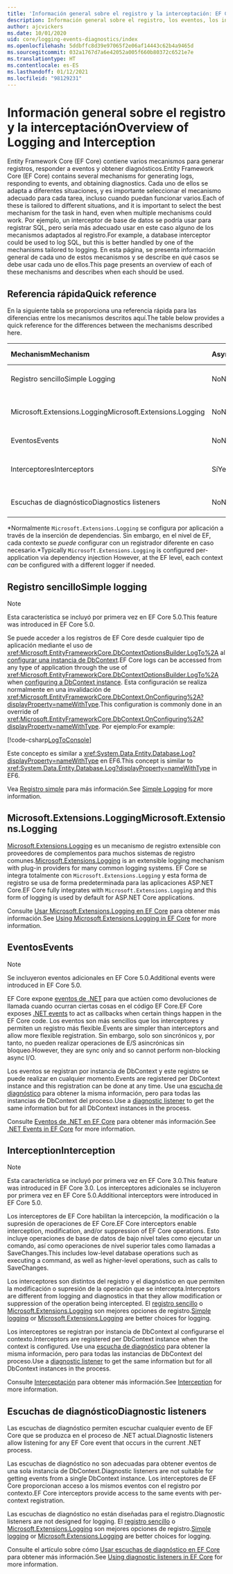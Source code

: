 ```yaml
---
title: 'Información general sobre el registro y la interceptación: EF Core'
description: Información general sobre el registro, los eventos, los interceptores y el diagnóstico de EF Core
author: ajcvickers
ms.date: 10/01/2020
uid: core/logging-events-diagnostics/index
ms.openlocfilehash: 5ddbffc8d39e97065f2e06af14443c62b4a9465d
ms.sourcegitcommit: 032a1767d7a6e42052a005f660b80372c6521e7e
ms.translationtype: HT
ms.contentlocale: es-ES
ms.lasthandoff: 01/12/2021
ms.locfileid: "98129231"
---
```

# <a name="overview-of-logging-and-interception"></a><span data-ttu-id="3c056-103">Información general sobre el registro y la interceptación</span><span class="sxs-lookup"><span data-stu-id="3c056-103">Overview of Logging and Interception</span></span>

<span data-ttu-id="3c056-104">Entity Framework Core (EF Core) contiene varios mecanismos para generar registros, responder a eventos y obtener diagnósticos.</span><span class="sxs-lookup"><span data-stu-id="3c056-104">Entity Framework Core (EF Core) contains several mechanisms for generating logs, responding to events, and obtaining diagnostics.</span></span> <span data-ttu-id="3c056-105">Cada uno de ellos se adapta a diferentes situaciones, y es importante seleccionar el mecanismo adecuado para cada tarea, incluso cuando puedan funcionar varios.</span><span class="sxs-lookup"><span data-stu-id="3c056-105">Each of these is tailored to different situations, and it is important to select the best mechanism for the task in hand, even when multiple mechanisms could work.</span></span> <span data-ttu-id="3c056-106">Por ejemplo, un interceptor de base de datos se podría usar para registrar SQL, pero sería más adecuado usar en este caso alguno de los mecanismos adaptados al registro.</span><span class="sxs-lookup"><span data-stu-id="3c056-106">For example, a database interceptor could be used to log SQL, but this is better handled by one of the mechanisms tailored to logging.</span></span> <span data-ttu-id="3c056-107">En esta página, se presenta información general de cada uno de estos mecanismos y se describe en qué casos se debe usar cada uno de ellos.</span><span class="sxs-lookup"><span data-stu-id="3c056-107">This page presents an overview of each of these mechanisms and describes when each should be used.</span></span>

## <a name="quick-reference"></a><span data-ttu-id="3c056-108">Referencia rápida</span><span class="sxs-lookup"><span data-stu-id="3c056-108">Quick reference</span></span>

<span data-ttu-id="3c056-109">En la siguiente tabla se proporciona una referencia rápida para las diferencias entre los mecanismos descritos aquí.</span><span class="sxs-lookup"><span data-stu-id="3c056-109">The table below provides a quick reference for the differences between the mechanisms described here.</span></span>

| <span data-ttu-id="3c056-110">Mechanism</span><span class="sxs-lookup"><span data-stu-id="3c056-110">Mechanism</span></span> |  <span data-ttu-id="3c056-111">Async</span><span class="sxs-lookup"><span data-stu-id="3c056-111">Async</span></span> | <span data-ttu-id="3c056-112">Ámbito</span><span class="sxs-lookup"><span data-stu-id="3c056-112">Scope</span></span> | <span data-ttu-id="3c056-113">Registrado</span><span class="sxs-lookup"><span data-stu-id="3c056-113">Registered</span></span> | <span data-ttu-id="3c056-114">Uso previsto</span><span class="sxs-lookup"><span data-stu-id="3c056-114">Intended use</span></span>
|:----------|--------|-------|------------|-------------
| <span data-ttu-id="3c056-115">Registro sencillo</span><span class="sxs-lookup"><span data-stu-id="3c056-115">Simple Logging</span></span> | <span data-ttu-id="3c056-116">No</span><span class="sxs-lookup"><span data-stu-id="3c056-116">No</span></span> | <span data-ttu-id="3c056-117">Por contexto</span><span class="sxs-lookup"><span data-stu-id="3c056-117">Per context</span></span> | <span data-ttu-id="3c056-118">Configuración en contexto</span><span class="sxs-lookup"><span data-stu-id="3c056-118">Context configuration</span></span> | <span data-ttu-id="3c056-119">Registro del tiempo de desarrollo</span><span class="sxs-lookup"><span data-stu-id="3c056-119">Development-time logging</span></span>
| <span data-ttu-id="3c056-120">Microsoft.Extensions.Logging</span><span class="sxs-lookup"><span data-stu-id="3c056-120">Microsoft.Extensions.Logging</span></span> | <span data-ttu-id="3c056-121">No</span><span class="sxs-lookup"><span data-stu-id="3c056-121">No</span></span> | <span data-ttu-id="3c056-122">Por contexto\*</span><span class="sxs-lookup"><span data-stu-id="3c056-122">Per context\*</span></span> | <span data-ttu-id="3c056-123">D.I.</span><span class="sxs-lookup"><span data-stu-id="3c056-123">D.I.</span></span> <span data-ttu-id="3c056-124">o configuración en contexto</span><span class="sxs-lookup"><span data-stu-id="3c056-124">or context configuration</span></span> | <span data-ttu-id="3c056-125">Registro de producción</span><span class="sxs-lookup"><span data-stu-id="3c056-125">Production logging</span></span>
| <span data-ttu-id="3c056-126">Eventos</span><span class="sxs-lookup"><span data-stu-id="3c056-126">Events</span></span> | <span data-ttu-id="3c056-127">No</span><span class="sxs-lookup"><span data-stu-id="3c056-127">No</span></span> | <span data-ttu-id="3c056-128">Por contexto</span><span class="sxs-lookup"><span data-stu-id="3c056-128">Per context</span></span> | <span data-ttu-id="3c056-129">Cualquier momento</span><span class="sxs-lookup"><span data-stu-id="3c056-129">Any time</span></span> | <span data-ttu-id="3c056-130">Reacción a eventos de EF</span><span class="sxs-lookup"><span data-stu-id="3c056-130">Reacting to EF events</span></span>
| <span data-ttu-id="3c056-131">Interceptores</span><span class="sxs-lookup"><span data-stu-id="3c056-131">Interceptors</span></span> | <span data-ttu-id="3c056-132">Sí</span><span class="sxs-lookup"><span data-stu-id="3c056-132">Yes</span></span> | <span data-ttu-id="3c056-133">Por contexto</span><span class="sxs-lookup"><span data-stu-id="3c056-133">Per context</span></span> | <span data-ttu-id="3c056-134">Configuración en contexto</span><span class="sxs-lookup"><span data-stu-id="3c056-134">Context configuration</span></span> | <span data-ttu-id="3c056-135">Manipulación de operaciones EF</span><span class="sxs-lookup"><span data-stu-id="3c056-135">Manipulating EF operations</span></span>
| <span data-ttu-id="3c056-136">Escuchas de diagnóstico</span><span class="sxs-lookup"><span data-stu-id="3c056-136">Diagnostics listeners</span></span> | <span data-ttu-id="3c056-137">No</span><span class="sxs-lookup"><span data-stu-id="3c056-137">No</span></span> | <span data-ttu-id="3c056-138">Proceso</span><span class="sxs-lookup"><span data-stu-id="3c056-138">Process</span></span> | <span data-ttu-id="3c056-139">Globalmente</span><span class="sxs-lookup"><span data-stu-id="3c056-139">Globally</span></span> | <span data-ttu-id="3c056-140">Diagnósticos de aplicaciones</span><span class="sxs-lookup"><span data-stu-id="3c056-140">Application diagnostics</span></span>

<span data-ttu-id="3c056-141">\*Normalmente `Microsoft.Extensions.Logging` se configura por aplicación a través de la inserción de dependencias. Sin embargo, en el nivel de EF, cada contexto se _puede_ configurar con un registrador diferente en caso necesario.</span><span class="sxs-lookup"><span data-stu-id="3c056-141">\*Typically `Microsoft.Extensions.Logging` is configured per-application via dependency injection However, at the EF level, each context _can_ be configured with a different logger if needed.</span></span>

## <a name="simple-logging"></a><span data-ttu-id="3c056-142">Registro sencillo</span><span class="sxs-lookup"><span data-stu-id="3c056-142">Simple logging</span></span>

> [!NOTE]
> <span data-ttu-id="3c056-143">Esta característica se incluyó por primera vez en EF Core 5.0.</span><span class="sxs-lookup"><span data-stu-id="3c056-143">This feature was introduced in EF Core 5.0.</span></span>

<span data-ttu-id="3c056-144">Se puede acceder a los registros de EF Core desde cualquier tipo de aplicación mediante el uso de <xref:Microsoft.EntityFrameworkCore.DbContextOptionsBuilder.LogTo%2A> al [configurar una instancia de DbContext](xref:core/dbcontext-configuration/index).</span><span class="sxs-lookup"><span data-stu-id="3c056-144">EF Core logs can be accessed from any type of application through the use of <xref:Microsoft.EntityFrameworkCore.DbContextOptionsBuilder.LogTo%2A> when [configuring a DbContext instance](xref:core/dbcontext-configuration/index).</span></span> <span data-ttu-id="3c056-145">Esta configuración se realiza normalmente en una invalidación de <xref:Microsoft.EntityFrameworkCore.DbContext.OnConfiguring%2A?displayProperty=nameWithType>.</span><span class="sxs-lookup"><span data-stu-id="3c056-145">This configuration is commonly done in an override of <xref:Microsoft.EntityFrameworkCore.DbContext.OnConfiguring%2A?displayProperty=nameWithType>.</span></span> <span data-ttu-id="3c056-146">Por ejemplo:</span><span class="sxs-lookup"><span data-stu-id="3c056-146">For example:</span></span>

<!--
    protected override void OnConfiguring(DbContextOptionsBuilder optionsBuilder)
        => optionsBuilder.LogTo(Console.WriteLine);
-->
[!code-csharp[LogToConsole](../../../samples/core/Miscellaneous/Logging/SimpleLogging/Program.cs?name=LogToConsole)]

<span data-ttu-id="3c056-147">Este concepto es similar a <xref:System.Data.Entity.Database.Log?displayProperty=nameWithType> en EF6.</span><span class="sxs-lookup"><span data-stu-id="3c056-147">This concept is similar to <xref:System.Data.Entity.Database.Log?displayProperty=nameWithType> in EF6.</span></span>

<span data-ttu-id="3c056-148">Vea [Registro simple](xref:core/logging-events-diagnostics/simple-logging) para más información.</span><span class="sxs-lookup"><span data-stu-id="3c056-148">See [Simple Logging](xref:core/logging-events-diagnostics/simple-logging) for more information.</span></span>

## <a name="microsoftextensionslogging"></a><span data-ttu-id="3c056-149">Microsoft.Extensions.Logging</span><span class="sxs-lookup"><span data-stu-id="3c056-149">Microsoft.Extensions.Logging</span></span>

<span data-ttu-id="3c056-150">[Microsoft.Extensions.Logging](/dotnet/core/extensions/logging) es un mecanismo de registro extensible con proveedores de complementos para muchos sistemas de registro comunes.</span><span class="sxs-lookup"><span data-stu-id="3c056-150">[Microsoft.Extensions.Logging](/dotnet/core/extensions/logging) is an extensible logging mechanism with plug-in providers for many common logging systems.</span></span> <span data-ttu-id="3c056-151">EF Core se integra totalmente con `Microsoft.Extensions.Logging` y esta forma de registro se usa de forma predeterminada para las aplicaciones ASP.NET Core.</span><span class="sxs-lookup"><span data-stu-id="3c056-151">EF Core fully integrates with `Microsoft.Extensions.Logging` and this form of logging is used by default for ASP.NET Core applications.</span></span>

<span data-ttu-id="3c056-152">Consulte [Usar Microsoft.Extensions.Logging en EF Core](xref:core/logging-events-diagnostics/extensions-logging) para obtener más información.</span><span class="sxs-lookup"><span data-stu-id="3c056-152">See [Using Microsoft.Extensions.Logging in EF Core](xref:core/logging-events-diagnostics/extensions-logging) for more information.</span></span>

## <a name="events"></a><span data-ttu-id="3c056-153">Eventos</span><span class="sxs-lookup"><span data-stu-id="3c056-153">Events</span></span>

> [!NOTE]
> <span data-ttu-id="3c056-154">Se incluyeron eventos adicionales en EF Core 5.0.</span><span class="sxs-lookup"><span data-stu-id="3c056-154">Additional events were introduced in EF Core 5.0.</span></span>

<span data-ttu-id="3c056-155">EF Core expone [eventos de .NET](/dotnet/standard/events/) para que actúen como devoluciones de llamada cuando ocurran ciertas cosas en el código EF Core.</span><span class="sxs-lookup"><span data-stu-id="3c056-155">EF Core exposes [.NET events](/dotnet/standard/events/) to act as callbacks when certain things happen in the EF Core code.</span></span> <span data-ttu-id="3c056-156">Los eventos son más sencillos que los interceptores y permiten un registro más flexible.</span><span class="sxs-lookup"><span data-stu-id="3c056-156">Events are simpler than interceptors and allow more flexible registration.</span></span> <span data-ttu-id="3c056-157">Sin embargo, solo son sincrónicos y, por tanto, no pueden realizar operaciones de E/S asincrónicas sin bloqueo.</span><span class="sxs-lookup"><span data-stu-id="3c056-157">However, they are sync only and so cannot perform non-blocking async I/O.</span></span>

<span data-ttu-id="3c056-158">Los eventos se registran por instancia de DbContext y este registro se puede realizar en cualquier momento.</span><span class="sxs-lookup"><span data-stu-id="3c056-158">Events are registered per DbContext instance and this registration can be done at any time.</span></span> <span data-ttu-id="3c056-159">Use una [escucha de diagnóstico](xref:core/logging-events-diagnostics/diagnostic-listeners) para obtener la misma información, pero para todas las instancias de DbContext del proceso.</span><span class="sxs-lookup"><span data-stu-id="3c056-159">Use a [diagnostic listener](xref:core/logging-events-diagnostics/diagnostic-listeners) to get the same information but for all DbContext instances in the process.</span></span>

<span data-ttu-id="3c056-160">Consulte [Eventos de .NET en EF Core](xref:core/logging-events-diagnostics/events) para obtener más información.</span><span class="sxs-lookup"><span data-stu-id="3c056-160">See [.NET Events in EF Core](xref:core/logging-events-diagnostics/events) for more information.</span></span>

## <a name="interception"></a><span data-ttu-id="3c056-161">Interception</span><span class="sxs-lookup"><span data-stu-id="3c056-161">Interception</span></span>

> [!NOTE]
> <span data-ttu-id="3c056-162">Esta característica se incluyó por primera vez en EF Core 3.0.</span><span class="sxs-lookup"><span data-stu-id="3c056-162">This feature was introduced in EF Core 3.0.</span></span> <span data-ttu-id="3c056-163">Los interceptores adicionales se incluyeron por primera vez en EF Core 5.0.</span><span class="sxs-lookup"><span data-stu-id="3c056-163">Additional interceptors were introduced in EF Core 5.0.</span></span>

<span data-ttu-id="3c056-164">Los interceptores de EF Core habilitan la intercepción, la modificación o la supresión de operaciones de EF Core.</span><span class="sxs-lookup"><span data-stu-id="3c056-164">EF Core interceptors enable interception, modification, and/or suppression of EF Core operations.</span></span> <span data-ttu-id="3c056-165">Esto incluye operaciones de base de datos de bajo nivel tales como ejecutar un comando, así como operaciones de nivel superior tales como llamadas a SaveChanges.</span><span class="sxs-lookup"><span data-stu-id="3c056-165">This includes low-level database operations such as executing a command, as well as higher-level operations, such as calls to SaveChanges.</span></span>

<span data-ttu-id="3c056-166">Los interceptores son distintos del registro y el diagnóstico en que permiten la modificación o supresión de la operación que se intercepta.</span><span class="sxs-lookup"><span data-stu-id="3c056-166">Interceptors are different from logging and diagnostics in that they allow modification or suppression of the operation being intercepted.</span></span> <span data-ttu-id="3c056-167">El [registro sencillo](xref:core/logging-events-diagnostics/simple-logging) o [Microsoft.Extensions.Logging](xref:core/logging-events-diagnostics/extensions-logging) son mejores opciones de registro.</span><span class="sxs-lookup"><span data-stu-id="3c056-167">[Simple logging](xref:core/logging-events-diagnostics/simple-logging) or [Microsoft.Extensions.Logging](xref:core/logging-events-diagnostics/extensions-logging) are better choices for logging.</span></span>

<span data-ttu-id="3c056-168">Los interceptores se registran por instancia de DbContext al configurarse el contexto.</span><span class="sxs-lookup"><span data-stu-id="3c056-168">Interceptors are registered per DbContext instance when the context is configured.</span></span> <span data-ttu-id="3c056-169">Use una [escucha de diagnóstico](xref:core/logging-events-diagnostics/diagnostic-listeners) para obtener la misma información, pero para todas las instancias de DbContext del proceso.</span><span class="sxs-lookup"><span data-stu-id="3c056-169">Use a [diagnostic listener](xref:core/logging-events-diagnostics/diagnostic-listeners) to get the same information but for all DbContext instances in the process.</span></span>

<span data-ttu-id="3c056-170">Consulte [Interceptación](xref:core/logging-events-diagnostics/interceptors) para obtener más información.</span><span class="sxs-lookup"><span data-stu-id="3c056-170">See [Interception](xref:core/logging-events-diagnostics/interceptors) for more information.</span></span>

## <a name="diagnostic-listeners"></a><span data-ttu-id="3c056-171">Escuchas de diagnóstico</span><span class="sxs-lookup"><span data-stu-id="3c056-171">Diagnostic listeners</span></span>

<span data-ttu-id="3c056-172">Las escuchas de diagnóstico permiten escuchar cualquier evento de EF Core que se produzca en el proceso de .NET actual.</span><span class="sxs-lookup"><span data-stu-id="3c056-172">Diagnostic listeners allow listening for any EF Core event that occurs in the current .NET process.</span></span>

<span data-ttu-id="3c056-173">Las escuchas de diagnóstico no son adecuadas para obtener eventos de una sola instancia de DbContext.</span><span class="sxs-lookup"><span data-stu-id="3c056-173">Diagnostic listeners are not suitable for getting events from a single DbContext instance.</span></span> <span data-ttu-id="3c056-174">Los interceptores de EF Core proporcionan acceso a los mismos eventos con el registro por contexto.</span><span class="sxs-lookup"><span data-stu-id="3c056-174">EF Core interceptors provide access to the same events with per-context registration.</span></span>

<span data-ttu-id="3c056-175">Las escuchas de diagnóstico no están diseñadas para el registro.</span><span class="sxs-lookup"><span data-stu-id="3c056-175">Diagnostic listeners are not designed for logging.</span></span> <span data-ttu-id="3c056-176">El [registro sencillo](xref:core/logging-events-diagnostics/simple-logging) o [Microsoft.Extensions.Logging](xref:core/logging-events-diagnostics/extensions-logging) son mejores opciones de registro.</span><span class="sxs-lookup"><span data-stu-id="3c056-176">[Simple logging](xref:core/logging-events-diagnostics/simple-logging) or [Microsoft.Extensions.Logging](xref:core/logging-events-diagnostics/extensions-logging) are better choices for logging.</span></span>

<span data-ttu-id="3c056-177">Consulte el artículo sobre cómo [Usar escuchas de diagnóstico en EF Core](xref:core/logging-events-diagnostics/diagnostic-listeners) para obtener más información.</span><span class="sxs-lookup"><span data-stu-id="3c056-177">See [Using diagnostic listeners in EF Core](xref:core/logging-events-diagnostics/diagnostic-listeners) for more information.</span></span>

